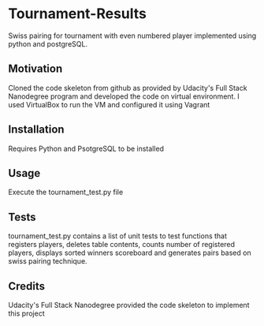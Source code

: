 # Tournament-Results
Swiss pairing for tournament with even numbered player implemented using python and postgreSQL.

## Motivation
Cloned the code skeleton from github as provided by Udacity's Full Stack Nanodegree program and developed the code on virtual environment. I used VirtualBox to run the VM and configured it using Vagrant

## Installation
Requires Python and PsotgreSQL to be installed

## Usage
Execute the tournament_test.py file

## Tests
tournament_test.py contains a list of  unit tests to test functions that registers players, deletes table contents, counts number of registered players, displays sorted winners scoreboard and generates pairs based on swiss pairing technique.

## Credits
Udacity's Full Stack Nanodegree provided the code skeleton to implement this project

